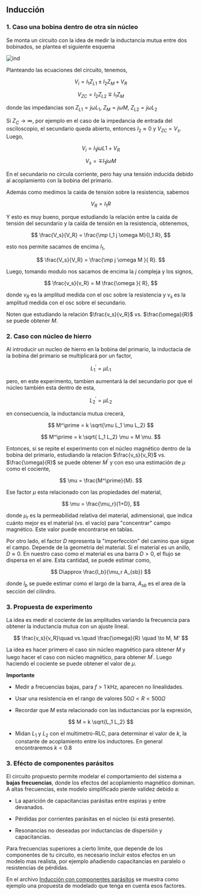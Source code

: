 ## Inducción



### 1. Caso una bobina dentro de otra sin núcleo


Se monta un circuito con la idea de medir la inductancia mutua entre dos bobinados, se plantea el siguiente esquema


<!-- ![circ1](images/circ1.jpg) -->
![ind](https://drive.google.com/uc?export=download&id=13CoH1ty3FnIpmvV0SccMEepn54hglemV)



Planteando las ecuaciones del circuito, tenemos,

$$
V_i = I_1 Z_{L1} \pm I_2 Z_M+ V_R
$$

$$
V_{ZC} = I_2 Z_{L2} \mp I_1 Z_M
$$

donde las impedancias son $Z_{L1}=j\omega L_1$, $Z_M=j \omega M$, $Z_{L2}=j \omega L_2$

Si $Z_C\to \infty$, por ejemplo en el caso de la impedancia de entrada del osciloscopio, el secundario queda abierto, entonces $I_2 \approx 0$ y $V_{ZC}=V_s$. Luego,

$$
V_i = I_1 j \omega L1 + V_R
$$

$$
V_{s} = \mp I_1 j \omega M
$$

En el secundario no circula corriente, pero hay una tensión inducida debido al acoplamiento con la bobina del primario.

Además como medimos la caida de tensión sobre la resistencia, sabemos

$$
V_R = I_1 R
$$

Y esto es muy bueno, porque estudiando la relación entre la caída de tensión del secundario y la caída de tensión en la resistencia, obtenemos,


$$
\frac{V_s}{V_R} = \frac{\mp I_1 j \omega M}{I_1 R},
$$

esto nos permite sacamos de encima $I_1$,

$$
 \frac{V_s}{V_R} = \frac{\mp j \omega M }{ R}.
$$

Luego, tomando modulo nos sacamos de encima la $j$ compleja y los signos, 

$$
 \frac{v_s}{v_R} = M \frac{\omega }{ R},
$$

donde $v_R$ es la amplitud medida con el osc sobre la resistencia y $v_s$ es la amplitud medida con el osc sobre el secundario. 

Noten que estudiando la relación $\frac{v_s}{v_R}$ vs. $\frac{\omega}{R}$ se puede obtener $M$.


### 2. Caso con núcleo de hierro

Al introducir un nucleo de hierro en la bobina del primario, la inductacia de la bobina del primario se multiplicará por un factor,

$$
L_1^\prime = \mu L_1 
$$

pero, en este experimento, tambien aumentará la del secundario por que el núcleo también esta dentro de esta, 

$$
L_2^\prime = \mu L_2 
$$

en consecuencia, la inductancia mutua crecerá,

$$
M^\prime = k \sqrt{\mu L_1 \mu L_2}
$$

$$
M^\prime = k \sqrt{ L_1 L_2} \mu  = M \mu.
$$

Entonces, si se repite el experimento con el núcleo magnético dentro de la bobina del primario, estudiando la relacion $\frac{v_s}{v_R}$ vs. $\frac{\omega}{R}$ se puede obtener $M^\prime$ y con eso una estimación de $\mu$ como el cociente,

$$
\mu = \frac{M^\prime}{M}.
$$


Ese factor $\mu$ esta relacionado con las propiedades del material,

$$
\mu = \frac{\mu_r}{1+D},
$$

donde $\mu_r$ es la permeabilidad relativa del material, adimensional, que indica cuánto mejor es el material (vs. el vacío) para "concentrar" campo magnético. Este valor puede encontrarse en tablas.

Por otro lado, el factor $D$ representa la "imperfección" del camino que sigue el campo. Depende de la geometria del material. Si el material es un anillo, $D \approx 0$. En nuestro caso como el material es una barra $D>0$, el flujo se dispersa en el aire. Esta cantidad, se puede estimar como,

$$
D\approx \frac{l_b}{\mu_r A_{sb}}
$$

donde $l_b$ se puede estimar como el largo de la barra, $A_{sb}$ es el area de la sección del cilindro.


### 3. Propuesta de experimento

La idea es medir el cociente de las amplitudes variando la frecuencia para obtener la inductancia mutua con un ajuste lineal.

$$
\frac{v_s}{v_R}\quad vs.\quad \frac{\omega}{R} \quad \to M, M'
$$

La idea es hacer primero el caso sin núcleo magnético para obtener $M$ y luego hacer el caso con núcleo magnético, para obtener $M^\prime$. Luego haciendo el cociente se puede obtener el valor de $\mu$.

**Importante**

- Medir a frecuencias bajas, para $f>1$ kHz, aparecen no linealidades.

- Usar una resistencia en el rango de valores $50\Omega<R<500\Omega$

- Recordar que $M$ esta relacionado con las inductancias por la expresión,

$$
M = k \sqrt{L_1 L_2}
$$

- Midan $L_1$ y $L_2$ con el multimetro-RLC, para determinar el valor de $k$, la constante de acoplamiento entre los inductores. En general encontraremos $k<0.8$




### 3. Efécto de componentes parásitos


El circuito propuesto permite modelar el comportamiento del sistema a **bajas frecuencias**, donde los efectos del acoplamiento magnético dominan. A altas frecuencias, este modelo simplificado pierde validez debido a:

- La aparición de capacitancias parásitas entre espiras y entre devanados.

- Pérdidas por corrientes parásitas en el núcleo (si está presente).

- Resonancias no deseadas por inductancias de dispersión y capacitancias.

Para frecuencias superiores a cierto limite, que depende de los componentes de tu circuito, es necesario incluir estos efectos en un modelo mas realista, por ejemplo añadiendo capacitancias en paralelo o resistencias de pérdidas. 

En el archivo [Inducción con componentes parásitos](2-%20Induccion%20con%20componentes%20parasitos.md) se muestra como ejemplo una propuesta de modelado que tenga en cuenta esos factores. 